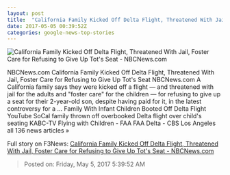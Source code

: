 ```yaml
---
layout: post
title:  "California Family Kicked Off Delta Flight, Threatened With Jail, Foster Care for Refusing to Give Up Tot's Seat - NBCNews.com"
date: 2017-05-05 00:39:52Z
categories: google-news-top-stories
---
```


![California Family Kicked Off Delta Flight, Threatened With Jail, Foster Care for Refusing to Give Up Tot's Seat - NBCNews.com](https://media3.s-nbcnews.com/j/newscms/2017_18/1988816/170504-delta-family-kicked-off-ew-711p_21ba3beb663bb5fddc65d5a7d38524c0.nbcnews-fp-1200-800.jpg)

NBCNews.com California Family Kicked Off Delta Flight, Threatened With Jail, Foster Care for Refusing to Give Up Tot's Seat NBCNews.com A California family says they were kicked off a flight — and threatened with jail for the adults and "foster care" for the children — for refusing to give up a seat for their 2-year-old son, despite having paid for it, in the latest controversy for a ... Family With Infant Children Booted Off Delta Flight YouTube SoCal family thrown off overbooked Delta flight over child's seating KABC-TV Flying with Children - FAA FAA Delta - CBS Los Angeles all 136 news articles »


Full story on F3News: [California Family Kicked Off Delta Flight, Threatened With Jail, Foster Care for Refusing to Give Up Tot's Seat - NBCNews.com](http://www.f3nws.com/n/q3Ztb)

> Posted on: Friday, May 5, 2017 5:39:52 AM

